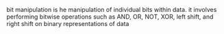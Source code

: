  bit manipulation is he manipulation of individual bits within data. 
it  involves performing bitwise operations such as AND, OR, NOT, XOR, left shift, and right shift on binary representations of data
